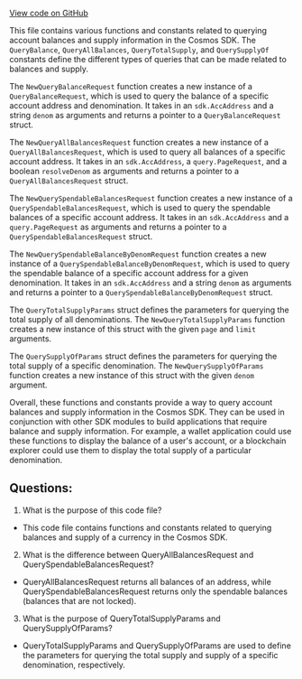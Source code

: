 [View code on GitHub](https://github.com/cosmos/cosmos-sdk/blob/main/x/bank/types/querier.go)

This file contains various functions and constants related to querying account balances and supply information in the Cosmos SDK. The `QueryBalance`, `QueryAllBalances`, `QueryTotalSupply`, and `QuerySupplyOf` constants define the different types of queries that can be made related to balances and supply.

The `NewQueryBalanceRequest` function creates a new instance of a `QueryBalanceRequest`, which is used to query the balance of a specific account address and denomination. It takes in an `sdk.AccAddress` and a string `denom` as arguments and returns a pointer to a `QueryBalanceRequest` struct.

The `NewQueryAllBalancesRequest` function creates a new instance of a `QueryAllBalancesRequest`, which is used to query all balances of a specific account address. It takes in an `sdk.AccAddress`, a `query.PageRequest`, and a boolean `resolveDenom` as arguments and returns a pointer to a `QueryAllBalancesRequest` struct.

The `NewQuerySpendableBalancesRequest` function creates a new instance of a `QuerySpendableBalancesRequest`, which is used to query the spendable balances of a specific account address. It takes in an `sdk.AccAddress` and a `query.PageRequest` as arguments and returns a pointer to a `QuerySpendableBalancesRequest` struct.

The `NewQuerySpendableBalanceByDenomRequest` function creates a new instance of a `QuerySpendableBalanceByDenomRequest`, which is used to query the spendable balance of a specific account address for a given denomination. It takes in an `sdk.AccAddress` and a string `denom` as arguments and returns a pointer to a `QuerySpendableBalanceByDenomRequest` struct.

The `QueryTotalSupplyParams` struct defines the parameters for querying the total supply of all denominations. The `NewQueryTotalSupplyParams` function creates a new instance of this struct with the given `page` and `limit` arguments.

The `QuerySupplyOfParams` struct defines the parameters for querying the total supply of a specific denomination. The `NewQuerySupplyOfParams` function creates a new instance of this struct with the given `denom` argument.

Overall, these functions and constants provide a way to query account balances and supply information in the Cosmos SDK. They can be used in conjunction with other SDK modules to build applications that require balance and supply information. For example, a wallet application could use these functions to display the balance of a user's account, or a blockchain explorer could use them to display the total supply of a particular denomination.
## Questions: 
 1. What is the purpose of this code file?
- This code file contains functions and constants related to querying balances and supply of a currency in the Cosmos SDK.

2. What is the difference between QueryAllBalancesRequest and QuerySpendableBalancesRequest?
- QueryAllBalancesRequest returns all balances of an address, while QuerySpendableBalancesRequest returns only the spendable balances (balances that are not locked).

3. What is the purpose of QueryTotalSupplyParams and QuerySupplyOfParams?
- QueryTotalSupplyParams and QuerySupplyOfParams are used to define the parameters for querying the total supply and supply of a specific denomination, respectively.